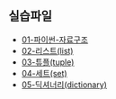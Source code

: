## 실습파일

- [01-파이썬-자료구조](https://colab.research.google.com/github/teddylee777/code-challenge/blob/main/00-Python/01-%5B%EC%97%B0%EC%8A%B5%EB%AC%B8%EC%A0%9C%5D-%ED%8C%8C%EC%9D%B4%EC%8D%AC-%EC%9E%90%EB%A3%8C%EA%B5%AC%EC%A1%B0-(%EC%8B%A4%EC%8A%B5).ipynb)
- [02-리스트(list)](https://github.com/teddylee777/code-challenge/blob/main/00-Python/02-%5B%EC%97%B0%EC%8A%B5%EB%AC%B8%EC%A0%9C%5D-%ED%8C%8C%EC%9D%B4%EC%8D%AC-%EB%A6%AC%EC%8A%A4%ED%8A%B8-(%EC%8B%A4%EC%8A%B5).ipynb)
- [03-튜플(tuple)](https://github.com/teddylee777/code-challenge/blob/main/00-Python/03-%5B%EC%97%B0%EC%8A%B5%EB%AC%B8%EC%A0%9C%5D-%ED%8C%8C%EC%9D%B4%EC%8D%AC-%ED%8A%9C%ED%94%8C-(%EC%8B%A4%EC%8A%B5).ipynb)
- [04-세트(set)](https://github.com/teddylee777/code-challenge/blob/main/00-Python/04-%5B%EC%97%B0%EC%8A%B5%EB%AC%B8%EC%A0%9C%5D-%ED%8C%8C%EC%9D%B4%EC%8D%AC-%EC%84%B8%ED%8A%B8-(%EC%8B%A4%EC%8A%B5).ipynb)
- [05-딕셔너리(dictionary)](https://github.com/teddylee777/code-challenge/blob/main/00-Python/05-%5B%EC%97%B0%EC%8A%B5%EB%AC%B8%EC%A0%9C%5D-%ED%8C%8C%EC%9D%B4%EC%8D%AC-%EB%94%95%EC%85%94%EB%84%88%EB%A6%AC-(%EC%8B%A4%EC%8A%B5).ipynb)
